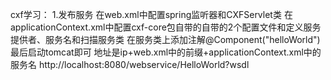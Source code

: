 cxf学习：
    1.发布服务
       在web.xml中配置spring监听器和CXFServlet类
       在applicationContext.xml中配置cxf-core包自带的自带的2个配置文件和定义服务提供者、服务名和扫描服务类
       在服务类上添加注解@Component("helloWorld")
    最后启动tomcat即可
        地址是ip+web.xml中的前缀+applicationContext.xml中的服务名
        http://localhost:8080/webservice/HelloWorld?wsdl